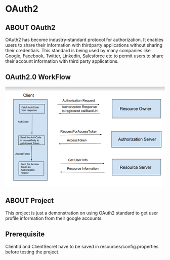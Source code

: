 # OAuth2

ABOUT OAuth2
------------
OAuth2 has become industry-standard protocol for authorization. It enables users to share their information 
with thirdparty applications without sharing their credentials. This standard is being used by many companies 
like Google, Facebook, Twitter, Linkedin, Salesforce etc to permit users to share their account information 
with third party applications.

OAuth2.0 WorkFlow
-----------------

![Alt text](OAuth2WorkFlow.png?raw=true "OAuth2.0 WorkFlow")


ABOUT Project
-------------
This project is just a demonstration on using OAuth2 standard to get user profile information from their google accounts. 

Prerequisite
------------
ClientId and ClientSecret have to be saved in resources/config.properties before testing the project.
